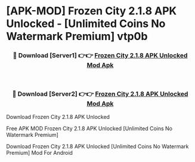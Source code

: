 # [APK-MOD] Frozen City 2.1.8 APK Unlocked - [Unlimited Coins No Watermark Premium] vtp0b



<div align="center">
<h3>🔴 Download [Server1] 👉👉 <a href="https://momento.my/?title=Frozen_City_2.1.8_APK_Unlocked">Frozen City 2.1.8 APK Unlocked Mod Apk</a></h3><br>

<h3>🔴 Download [Server2] 👉👉 <a href="https://momento.my/?title=Frozen_City_2.1.8_APK_Unlocked">Frozen City 2.1.8 APK Unlocked Mod Apk</a></h3>
</div>



Download Frozen City 2.1.8 APK Unlocked 

Free APK MOD Frozen City 2.1.8 APK Unlocked [Unlimited Coins No Watermark Premium]

Download Frozen City 2.1.8 APK Unlocked [Unlimited Coins No Watermark Premium] Mod For Android
